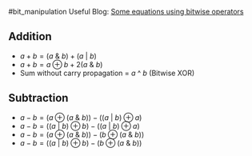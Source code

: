 #bit_manipulation
Useful Blog: [Some equations using bitwise operators](https://codeforces.com/blog/entry/94470)

## Addition
- $a + b = (a$ & $b) + (a\ |\ b)$
- $a + b = a ⊕ b + 2(a\ \&\ b)$
- Sum without carry propagation = $a$ ^ $b$   (Bitwise XOR)

## Subtraction
- $a - b = (a ⊕ (a\ \&\ b))-((a\ |\ b) ⊕ a)$
- $a - b = ((a\ |\ b) ⊕ b)-((a\ |\ b) ⊕ a)$
- $a - b = (a ⊕ (a\ \&\ b))-(b ⊕ (a\ \&\ b))$
- $a - b = ((a\ |\ b) ⊕ b) - (b ⊕ (a\ \&\ b))$
